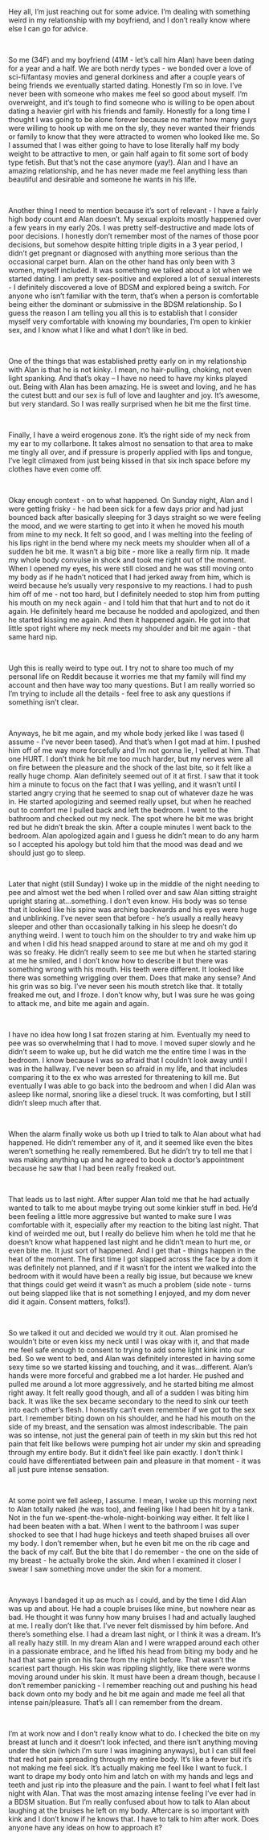  

Hey all, I’m just reaching out for some advice. I’m dealing with something weird in my relationship with my boyfriend, and I don’t really know where else I can go for advice.

&#x200B;

So me (34F) and my boyfriend (41M - let’s call him Alan) have been dating for a year and a half. We are both nerdy types - we bonded over a love of sci-fi/fantasy movies and general dorkiness and after a couple years of being friends we eventually started dating. Honestly I’m so in love. I’ve never been with someone who makes me feel so good about myself. I’m overweight, and it’s tough to find someone who is willing to be open about dating a heavier girl with his friends and family. Honestly for a long time I thought I was going to be alone forever because no matter how many guys were willing to hook up with me on the sly, they never wanted their friends or family to know that they were attracted to women who looked like me. So I assumed that I was either going to have to lose literally half my body weight to be attractive to men, or gain half again to fit some sort of body type fetish. But that’s not the case anymore (yay!). Alan and I have an amazing relationship, and he has never made me feel anything less than beautiful and desirable and someone he wants in his life.

&#x200B;

Another thing I need to mention because it’s sort of relevant - I have a fairly high body count and Alan doesn’t. My sexual exploits mostly happened over a few years in my early 20s. I was pretty self-destructive and made lots of poor decisions. I honestly don’t remember most of the names of those poor decisions, but somehow despite hitting triple digits in a 3 year period, I didn’t get pregnant or diagnosed with anything more serious than the occasional carpet burn. Alan on the other hand has only been with 3 women, myself included. It was something we talked about a lot when we started dating. I am pretty sex-positive and explored a lot of sexual interests - I definitely discovered a love of BDSM and explored being a switch. For anyone who isn’t familiar with the term, that’s when a person is comfortable being either the dominant or submissive in the BDSM relationship. So I guess the reason I am telling you all this is to establish that I consider myself very comfortable with knowing my boundaries, I’m open to kinkier sex, and I know what I like and what I don’t like in bed. 

&#x200B;

One of the things that was established pretty early on in my relationship with Alan is that he is not kinky. I mean, no hair-pulling, choking, not even light spanking. And that’s okay – I have no need to have my kinks played out. Being with Alan has been amazing. He is sweet and loving, and he has the cutest butt and our sex is full of love and laughter and joy. It’s awesome, but very standard. So I was really surprised when he bit me the first time.

&#x200B;

Finally, I have a weird erogenous zone. It’s the right side of my neck from my ear to my collarbone. It takes almost no sensation to that area to make me tingly all over, and if pressure is properly applied with lips and tongue, I’ve legit climaxed from just being kissed in that six inch space before my clothes have even come off. 

&#x200B;

Okay enough context - on to what happened. On Sunday night, Alan and I were getting frisky - he had been sick for a few days prior and had just bounced back after basically sleeping for 3 days straight so we were feeling the mood, and we were starting to get into it when he moved his mouth from mine to my neck. It felt so good, and I was melting into the feeling of his lips right in the bend where my neck meets my shoulder when all of a sudden he bit me. It wasn’t a big bite - more like a really firm nip. It made my whole body convulse in shock and took me right out of the moment. When I opened my eyes, his were still closed and he was still moving onto my body as if he hadn’t noticed that I had jerked away from him, which is weird because he’s usually very responsive to my reactions. I had to push him off of me - not too hard, but I definitely needed to stop him from putting his mouth on my neck again - and I told him that that hurt and to not do it again. He definitely heard me because he nodded and apologized, and then he started kissing me again. And then it happened again. He got into that little spot right where my neck meets my shoulder and bit me again - that same hard nip.

&#x200B;

Ugh this is really weird to type out. I try not to share too much of my personal life on Reddit because it worries me that my family will find my account and then have way too many questions. But I am really worried so I’m trying to include all the details - feel free to ask any questions if something isn’t clear.

&#x200B;

Anyways, he bit me again, and my whole body jerked like I was tased (I assume - I’ve never been tased). And that’s when I got mad at him. I pushed him off of me way more forcefully and I’m not gonna lie, I yelled at him. That one HURT. I don’t think he bit me too much harder, but my nerves were all on fire between the pleasure and the shock of the last bite, so it felt like a really huge chomp. Alan definitely seemed out of it at first. I saw that it took him a minute to focus on the fact that I was yelling, and it wasn’t until I started angry crying that he seemed to snap out of whatever daze he was in. He started apologizing and seemed really upset, but when he reached out to comfort me I pulled back and left the bedroom. I went to the bathroom and checked out my neck. The spot where he bit me was bright red but he didn’t break the skin. After a couple minutes I went back to the bedroom. Alan apologized again and I guess he didn’t mean to do any harm so I accepted his apology but told him that the mood was dead and we should just go to sleep.

&#x200B;

Later that night (still Sunday) I woke up in the middle of the night needing to pee and almost wet the bed when I rolled over and saw Alan sitting straight upright staring at…something. I don’t even know. His body was so tense that it looked like his spine was arching backwards and his eyes were huge and unblinking. I’ve never seen that before - he’s usually a really heavy sleeper and other than occasionally talking in his sleep he doesn’t do anything weird. I went to touch him on the shoulder to try and wake him up and when I did his head snapped around to stare at me and oh my god it was so freaky. He didn’t really seem to see me but when he started staring at me he smiled, and I don’t know how to describe it but there was something wrong with his mouth. His teeth were different. It looked like there was something wriggling over them. Does that make any sense? And his grin was so big. I’ve never seen his mouth stretch like that. It totally freaked me out, and I froze. I don’t know why, but I was sure he was going to attack me, and bite me again and again. 

&#x200B;

I have no idea how long I sat frozen staring at him. Eventually my need to pee was so overwhelming that I had to move. I moved super slowly and he didn’t seem to wake up, but he did watch me the entire time I was in the bedroom. I know because I was so afraid that I couldn’t look away until I was in the hallway. I’ve never been so afraid in my life, and that includes comparing it to the ex who was arrested for threatening to kill me. But eventually I was able to go back into the bedroom and when I did Alan was asleep like normal, snoring like a diesel truck. It was comforting, but I still didn’t sleep much after that.

&#x200B;

When the alarm finally woke us both up I tried to talk to Alan about what had happened. He didn’t remember any of it, and it seemed like even the bites weren’t something he really remembered. But he didn’t try to tell me that I was making anything up and he agreed to book a doctor’s appointment because he saw that I had been really freaked out.

&#x200B;

That leads us to last night. After supper Alan told me that he had actually wanted to talk to me about maybe trying out some kinkier stuff in bed. He’d been feeling a little more aggressive but wanted to make sure I was comfortable with it, especially after my reaction to the biting last night. That kind of weirded me out, but I really do believe him when he told me that he doesn’t know what happened last night and he didn’t mean to hurt me, or even bite me. It just sort of happened. And I get that - things happen in the heat of the moment. The first time I got slapped across the face by a dom it was definitely not planned, and if it wasn’t for the intent we walked into the bedroom with it would have been a really big issue, but because we knew that things could get weird it wasn’t as much a problem (side note - turns out being slapped like that is not something I enjoyed, and my dom never did it again. Consent matters, folks!).

&#x200B;

So we talked it out and decided we would try it out. Alan promised he wouldn’t bite or even kiss my neck until I was okay with it, and that made me feel safe enough to consent to trying to add some light kink into our bed. So we went to bed, and Alan was definitely interested in having some sexy time so we started kissing and touching, and it was…different. Alan’s hands were more forceful and grabbed me a lot harder. He pushed and pulled me around a lot more aggressively, and he started biting me almost right away. It felt really good though, and all of a sudden I was biting him back. It was like the sex became secondary to the need to sink our teeth into each other’s flesh. I honestly can’t even remember if we got to the sex part. I remember biting down on his shoulder, and he had his mouth on the side of my breast, and the sensation was almost indescribable. The pain was so intense, not just the general pain of teeth in my skin but this red hot pain that felt like bellows were pumping hot air under my skin and spreading through my entire body. But it didn’t feel like pain exactly. I don’t think I could have differentiated between pain and pleasure in that moment - it was all just pure intense sensation.

&#x200B;

At some point we fell asleep, I assume. I mean, I woke up this morning next to Alan totally naked (he was too), and feeling like I had been hit by a tank. Not in the fun we-spent-the-whole-night-boinking way either. It felt like I had been beaten with a bat. When I went to the bathroom I was super shocked to see that I had huge hickeys and teeth shaped bruises all over my body. I don’t remember when, but he even bit me on the rib cage and the back of my calf. But the bite that I do remember - the one on the side of my breast - he actually broke the skin. And when I examined it closer I swear I saw something move under the skin for a moment.

&#x200B;

Anyways I bandaged it up as much as I could, and by the time I did Alan was up and about. He had a couple bruises like mine, but nowhere near as bad. He thought it was funny how many bruises I had and actually laughed at me. I really don’t like that. I’ve never felt dismissed by him before. And there’s something else. I had a dream last night, or I think it was a dream. It’s all really hazy still. In my dream Alan and I were wrapped around each other in a passionate embrace, and he lifted his head from biting my body and he had that same grin on his face from the night before. That wasn’t the scariest part though. His skin was rippling slightly, like there were worms moving around under his skin. It must have been a dream though, because I don’t remember panicking - I remember reaching out and pushing his head back down onto my body and he bit me again and made me feel all that intense pain/pleasure. That’s all I can remember from the dream.

&#x200B;

I’m at work now and I don’t really know what to do. I checked the bite on my breast at lunch and it doesn’t look infected, and there isn’t anything moving under the skin (which I’m sure I was imagining anyways), but I can still feel that red hot pain spreading through my entire body. It’s like a fever but it’s not making me feel sick. It’s actually making me feel like I want to fuck. I want to drape my body onto him and latch on with my hands and legs and teeth and just rip into the pleasure and the pain. I want to feel what I felt last night with Alan. That was the most amazing intense feeling I’ve ever had in a BDSM situation. But I’m really confused about how to talk to Alan about laughing at the bruises he left on my body. Aftercare is so important with kink and I don’t know if he knows that. I have to talk to him after work. Does anyone have any ideas on how to approach it?